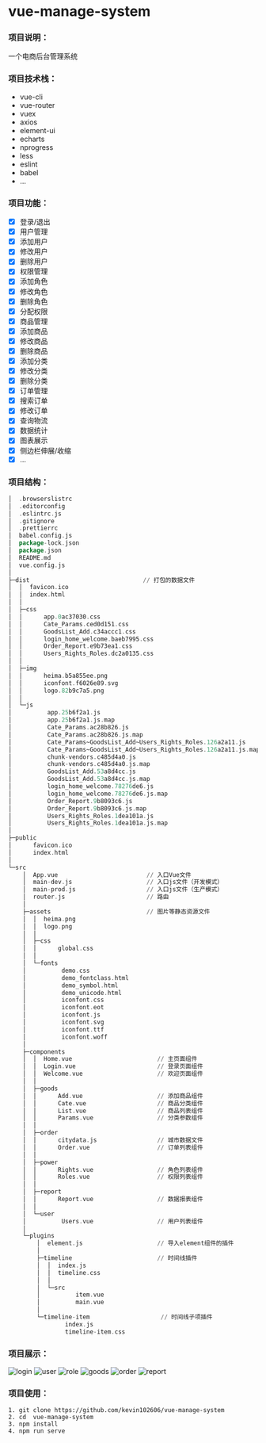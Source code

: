 # vue-manage-system

### 项目说明：  

一个电商后台管理系统

### 项目技术栈：

+ vue-cli
+ vue-router
+ vuex
+ axios
+ element-ui
+ echarts
+ nprogress
+ less
+ eslint
+ babel
+ ...

### 项目功能：

- [x] 登录/退出
- [x] 用户管理
- [x] 添加用户
- [x] 修改用户
- [x] 删除用户
- [x] 权限管理
- [x] 添加角色
- [x] 修改角色
- [x] 删除角色
- [x] 分配权限
- [x] 商品管理
- [x] 添加商品
- [x] 修改商品
- [x] 删除商品
- [x] 添加分类
- [x] 修改分类
- [x] 删除分类
- [x] 订单管理
- [x] 搜索订单
- [x] 修改订单
- [x] 查询物流
- [x] 数据统计
- [x] 图表展示
- [x] 侧边栏伸展/收缩
- [x] ...

### 项目结构：

```a
│  .browserslistrc
│  .editorconfig
│  .eslintrc.js
│  .gitignore
│  .prettierrc
│  babel.config.js
│  package-lock.json
│  package.json
│  README.md
│  vue.config.js         
│  
├─dist                                // 打包的数据文件              
│  │  favicon.ico
│  │  index.html
│  │  
│  ├─css
│  │      app.0ac37030.css
│  │      Cate_Params.ced0d151.css
│  │      GoodsList_Add.c34accc1.css
│  │      login_home_welcome.baeb7995.css
│  │      Order_Report.e9b73ea1.css
│  │      Users_Rights_Roles.dc2a0135.css
│  │      
│  ├─img
│  │      heima.b5a855ee.png
│  │      iconfont.f6026e89.svg
│  │      logo.82b9c7a5.png
│  │      
│  └─js
│          app.25b6f2a1.js
│          app.25b6f2a1.js.map
│          Cate_Params.ac28b826.js
│          Cate_Params.ac28b826.js.map
│          Cate_Params~GoodsList_Add~Users_Rights_Roles.126a2a11.js
│          Cate_Params~GoodsList_Add~Users_Rights_Roles.126a2a11.js.map
│          chunk-vendors.c485d4a0.js
│          chunk-vendors.c485d4a0.js.map
│          GoodsList_Add.53a8d4cc.js
│          GoodsList_Add.53a8d4cc.js.map
│          login_home_welcome.78276de6.js
│          login_home_welcome.78276de6.js.map
│          Order_Report.9b8093c6.js
│          Order_Report.9b8093c6.js.map
│          Users_Rights_Roles.1dea101a.js
│          Users_Rights_Roles.1dea101a.js.map
│          
├─public
│      favicon.ico
│      index.html
│      
└─src
    │  App.vue                         // 入口Vue文件  
    │  main-dev.js                     // 入口js文件（开发模式）
    │  main-prod.js                    // 入口js文件（生产模式）
    │  router.js                       // 路由
    │  
    ├─assets                           // 图片等静态资源文件
    │  │  heima.png
    │  │  logo.png
    │  │  
    │  ├─css
    │  │      global.css
    │  │      
    │  └─fonts
    │          demo.css
    │          demo_fontclass.html
    │          demo_symbol.html
    │          demo_unicode.html
    │          iconfont.css
    │          iconfont.eot
    │          iconfont.js
    │          iconfont.svg
    │          iconfont.ttf
    │          iconfont.woff
    │          
    ├─components
    │  │  Home.vue                        // 主页面组件
    │  │  Login.vue                       // 登录页面组件      
    │  │  Welcome.vue                     // 欢迎页面组件                     
    │  │  
    │  ├─goods                            
    │  │      Add.vue                     // 添加商品组件               
    │  │      Cate.vue                    // 商品分类组件
    │  │      List.vue                    // 商品列表组件
    │  │      Params.vue                  // 分类参数组件
    │  │      
    │  ├─order                                           
    │  │      citydata.js                 // 城市数据文件
    │  │      Order.vue                   // 订单列表组件
    │  │      
    │  ├─power                            
    │  │      Rights.vue                  // 角色列表组件
    │  │      Roles.vue                   // 权限列表组件
    │  │      
    │  ├─report                           
    │  │      Report.vue                  // 数据报表组件
    │  │      
    │  └─user                             
    │          Users.vue                  // 用户列表组件
    │          
    └─plugins
        │  element.js                     // 导入element组件的插件
        │  
        ├─timeline                        // 时间线插件        
        │  │  index.js
        │  │  timeline.css
        │  │  
        │  └─src
        │          item.vue
        │          main.vue
        │          
        └─timeline-item                    // 时间线子项插件  
                index.js
                timeline-item.css
```

### 项目展示：

![login](https://user-images.githubusercontent.com/50788337/111029898-38274780-843a-11eb-80d9-a82095cea8b6.png)
![user](https://user-images.githubusercontent.com/50788337/111029900-3bbace80-843a-11eb-8fa8-0a7b3bd5cd26.png)
![role](https://user-images.githubusercontent.com/50788337/111029906-41181900-843a-11eb-9b59-6e7b5f8ba5a1.png)
![goods](https://user-images.githubusercontent.com/50788337/111029912-4e350800-843a-11eb-941f-6dc124e75ae5.png)
![order](https://user-images.githubusercontent.com/50788337/111029916-50976200-843a-11eb-9ba7-e8a7bbf559c1.png)
![report](https://user-images.githubusercontent.com/50788337/111029917-53925280-843a-11eb-9f3e-1008dd578f23.png)

### 项目使用：

```
1. git clone https://github.com/kevin102606/vue-manage-system
2. cd  vue-manage-system
3. npm install
4. npm run serve
```
